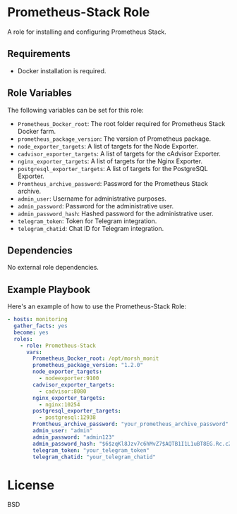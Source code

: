 # Prometheus-Stack Role

A role for installing and configuring Prometheus Stack.

## Requirements

- Docker installation is required.

## Role Variables

The following variables can be set for this role:

- `Prometheus_Docker_root`: The root folder required for Prometheus Stack Docker farm.
- `prometheus_package_version`: The version of Prometheus package.
- `node_exporter_targets`: A list of targets for the Node Exporter.
- `cadvisor_exporter_targets`: A list of targets for the cAdvisor Exporter.
- `nginx_exporter_targets`: A list of targets for the Nginx Exporter.
- `postgresql_exporter_targets`: A list of targets for the PostgreSQL Exporter.
- `Promtheus_archive_password`: Password for the Prometheus Stack archive.
- `admin_user`: Username for administrative purposes.
- `admin_password`: Password for the administrative user.
- `admin_password_hash`: Hashed password for the administrative user.
- `telegram_token`: Token for Telegram integration.
- `telegram_chatid`: Chat ID for Telegram integration.

## Dependencies

No external role dependencies.

## Example Playbook

Here's an example of how to use the Prometheus-Stack Role:

```yaml
- hosts: monitoring
  gather_facts: yes
  become: yes
  roles:
    - role: Prometheus-Stack
      vars:
        Prometheus_Docker_root: /opt/morsh_monit
        prometheus_package_version: "1.2.0"
        node_exporter_targets:
          - nodeexporter:9100
        cadvisor_exporter_targets:
          - cadvisor:8080
        nginx_exporter_targets:
          - nginx:10254
        postgresql_exporter_targets:
          - postgresql:12938
        Promtheus_archive_password: "your_prometheus_archive_password"
        admin_user: "admin"
        admin_password: "admin123"
        admin_password_hash: "$6$zqKl8Jzv7c6hMvZ7$AQTB1I1L1uBT8EG.Rc.c22P7Cr5CSoeRJTYhMK4UStZJit0Dvg.cHzLyA77zWtnyRZN2.KKX52xP4guy7.tNb."
        telegram_token: "your_telegram_token"
        telegram_chatid: "your_telegram_chatid"
```

# License

BSD